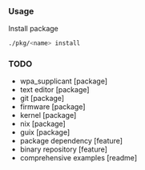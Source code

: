 ### Usage

Install package
```sh
./pkg/<name> install
```

### TODO

- wpa_supplicant [package]
- text editor [package]
- git [package]
- firmware [package]
- kernel [package]
- nix [package]
- guix [package]
- package dependency [feature]
- binary repository [feature]
- comprehensive examples [readme]

